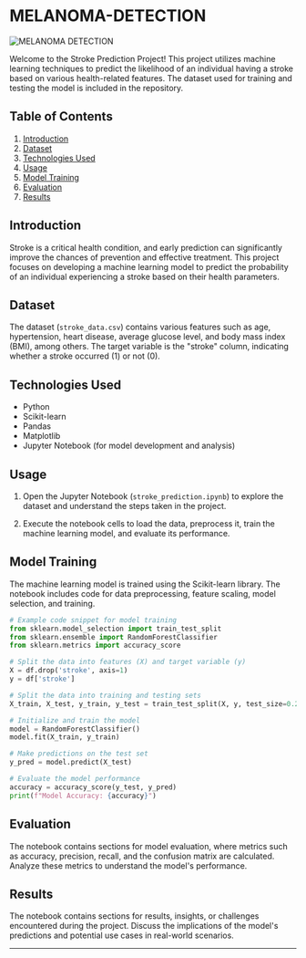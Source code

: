 # MELANOMA-DETECTION

![MELANOMA DETECTION](https://www.google.com/url?sa=i&url=https%3A%2F%2Fmolechex.com.au%2F2023%2F09%2F30%2Fknow-the-abcdes-of-melanoma-detection%2F&psig=AOvVaw07W7ZFdW74wPGgMv5n06eD&ust=1706954709551000&source=images&cd=vfe&opi=89978449&ved=0CBMQjRxqFwoTCPD4wfqzjIQDFQAAAAAdAAAAABAE)

Welcome to the Stroke Prediction Project! This project utilizes machine learning techniques to predict the likelihood of an individual having a stroke based on various health-related features. The dataset used for training and testing the model is included in the repository.

## Table of Contents

1. [Introduction](#introduction)
2. [Dataset](#dataset)
3. [Technologies Used](#technologies-used)
4. [Usage](#usage)
5. [Model Training](#model-training)
6. [Evaluation](#evaluation)
7. [Results](#results)
## Introduction

Stroke is a critical health condition, and early prediction can significantly improve the chances of prevention and effective treatment. This project focuses on developing a machine learning model to predict the probability of an individual experiencing a stroke based on their health parameters.

## Dataset

The dataset (`stroke_data.csv`) contains various features such as age, hypertension, heart disease, average glucose level, and body mass index (BMI), among others. The target variable is the "stroke" column, indicating whether a stroke occurred (1) or not (0).

## Technologies Used

- Python
- Scikit-learn
- Pandas
- Matplotlib
- Jupyter Notebook (for model development and analysis)

## Usage

1. Open the Jupyter Notebook (`stroke_prediction.ipynb`) to explore the dataset and understand the steps taken in the project.

2. Execute the notebook cells to load the data, preprocess it, train the machine learning model, and evaluate its performance.

## Model Training

The machine learning model is trained using the Scikit-learn library. The notebook includes code for data preprocessing, feature scaling, model selection, and training.

```python
# Example code snippet for model training
from sklearn.model_selection import train_test_split
from sklearn.ensemble import RandomForestClassifier
from sklearn.metrics import accuracy_score

# Split the data into features (X) and target variable (y)
X = df.drop('stroke', axis=1)
y = df['stroke']

# Split the data into training and testing sets
X_train, X_test, y_train, y_test = train_test_split(X, y, test_size=0.2, random_state=42)

# Initialize and train the model
model = RandomForestClassifier()
model.fit(X_train, y_train)

# Make predictions on the test set
y_pred = model.predict(X_test)

# Evaluate the model performance
accuracy = accuracy_score(y_test, y_pred)
print(f"Model Accuracy: {accuracy}")
```

## Evaluation

The notebook contains sections for model evaluation, where metrics such as accuracy, precision, recall, and the confusion matrix are calculated. Analyze these metrics to understand the model's performance.

## Results

The notebook contains sections for results, insights, or challenges encountered during the project. Discuss the implications of the model's predictions and potential use cases in real-world scenarios.

---
